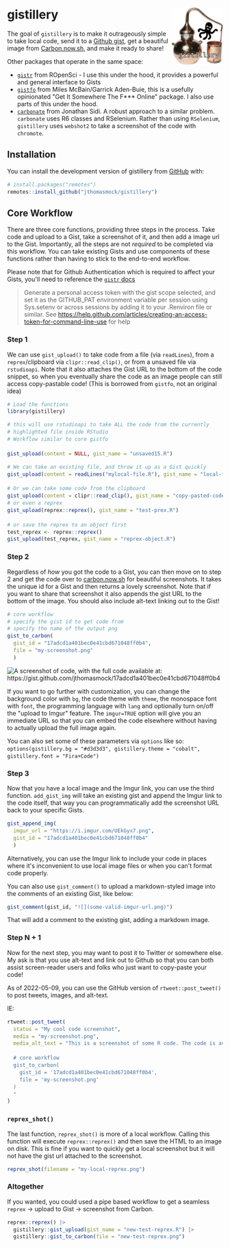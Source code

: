 # gistillery <a href="https://jthomasmock.github.io/gistillery"><img src="man/figures/logo.png" align="right" height="135" /></a>

<!-- badges: start -->

<!-- badges: end -->

The goal of `gistillery` is to make it outrageously simple to take local code, send it to a [Github gist](https://gist.github.com/), get a beautiful image from [Carbon.now.sh](https://carbon.now.sh/), and make it ready to share!

Other packages that operate in the same space:

-   [`gistr`](https://github.com/ropensci/gistr) from ROpenSci - I use this under the hood, it provides a powerful and general interface to Gists  
-   [`gistfo`](https://github.com/MilesMcBain/gistfo) from Miles McBain/Garrick Aden-Buie, this is a usefully opinionated "Get It Somewhere The F\*\*\* Online" package. I also use parts of this under the hood.  
-   [`carbonate`](https://github.com/yonicd/carbonate) from Jonathan Sidi. A robust approach to a similar problem. `carbonate` uses R6 classes and RSelenium. Rather than using `RSelenium`, `gistillery` uses `webshot2` to take a screenshot of the code with `chromote`.

## Installation

You can install the development version of gistillery from [GitHub](https://github.com/) with:

``` r
# install.packages("remotes")
remotes::install_github("jthomasmock/gistillery")
```

## Core Workflow

There are three core functions, providing three steps in the process. Take code and upload to a Gist, take a screenshot of it, and then add a image url to the Gist. Importantly, all the steps are not *required* to be completed via this workflow. You can take existing Gists and use components of these functions rather than having to stick to the end-to-end workflow.

Please note that for Github Authentication which is required to affect your Gists, you'll need to reference the [`gistr` docs](https://docs.ropensci.org/gistr/reference/gist_auth.html)

> Generate a personal access token with the gist scope selected, and set it as the GITHUB_PAT environment variable per session using Sys.setenv or across sessions by adding it to your .Renviron file or similar. See <https://help.github.com/articles/creating-an-access-token-for-command-line-use> for help

### Step 1

We can use `gist_upload()` to take code from a file (via `readLines`), from a `reprex`/clipboard via `clipr::read_clip()`, or from a unsaved file via `rstudioapi`. Note that it also attaches the Gist URL to the bottom of the code snippet, so when you eventually share the code as an image people can still access copy-pastable code! (This is borrowed from `gistfo`, not an original idea)

``` r
# Load the functions
library(gistillery)
```

``` r
# this will use rstudioapi to take ALL the code from the currently
# highlighted file inside RStudio
# Workflow similar to core gistfo

gist_upload(content = NULL, gist_name = "unsaved15.R")
```

``` r
# We can take an existing file, and throw it up as a Gist quickly
gist_upload(content = readLines("mylocal-file.R"), gist_name = "local-file.R")

# Or we can take some code from the clipboard
gist_upload(content = clipr::read_clip(), gist_name = "copy-pasted-code.R")
# or even a reprex
gist_upload(reprex::reprex(), gist_name = "test-prex.R")

# or save the reprex to an object first
test_reprex <- reprex::reprex()
gist_upload(test_reprex, gist_name = "reprex-object.R")
```

### Step 2

Regardless of *how* you got the code to a Gist, you can then move on to step 2 and get the code over to [carbon.now.sh](https://carbon.now.sh) for beautiful screenshots. It takes the unique id for a Gist and then returns a lovely screenshot. Note that if you want to share that screenshot it also appends the gist URL to the bottom of the image. You should also include alt-text linking out to the Gist!

``` r
# core workflow
# specify the gist id to get code from
# specify the name of the output png
gist_to_carbon(
  gist_id = "17adcd1a401bec0e41cbd671048ff0b4", 
  file = "my-screenshot.png"
  )
```

![A screenshot of code, with the full code available at: <https://gist.github.com/jthomasmock/17adcd1a401bec0e41cbd671048ff0b4>](https://i.imgur.com/CwhrqKy.png)

If you want to go further with customization, you can change the background color with `bg`, the code theme with `theme`, the monospace font with `font`, the programming language with `lang` and optionally turn on/off the "upload to Imgur" feature. The `imgur=TRUE` option will give you an immediate URL so that you can embed the code elsewhere without having to actually upload the full image again.

You can also set some of these parameters via `options` like so: `options(gistillery.bg = "#d3d3d3", gistillery.theme = "cobalt", gistillery.font = "Fira+Code")`

### Step 3

Now that you have a local image and the Imgur link, you can use the third function. `add_gist_img` will take an existing gist and append the Imgur link to the code itself, that way you can programmatically add the screenshot URL back to your specific Gists.

``` r
gist_append_img(
  imgur_url = "https://i.imgur.com/UEkGyx7.png", 
  gist_id = "17adcd1a401bec0e41cbd671048ff0b4"
  )
```

Alternatively, you can use the Imgur link to include your code in places where it's inconvenient to use local image files or when you can't format code properly.

You can also use `gist_comment()` to upload a markdown-styled image into the comments of an existing Gist, like below:

``` r
gist_comment(gist_id, "![](some-valid-imgur-url.png)")
```

That will add a comment to the existing gist, adding a markdown image.

### Step N + 1

Now for the next step, you may want to post it to Twitter or somewhere else. My ask is that you use alt-text and link out to Github so that you can both assist screen-reader users and folks who just want to copy-paste your code!

As of 2022-05-09, you can use the GitHub version of `rtweet::post_tweet()` to post tweets, images, and alt-text.

IE:

``` r
rtweet::post_tweet(
  status = "My cool code screenshot",
  media = "my-screenshot.png",
  media_alt_text = "This is a screenshot of some R code. The code is available at https://gist.github.com/jthomasmock/17adcd1a401bec0e41cbd671048ff0b4. I have also copy-pasted the code below:
  
  # core workflow
  gist_to_carbon(
    gist_id = '17adcd1a401bec0e41cbd671048ff0b4', 
    file = 'my-screenshot.png'
  )
  "
)
```

### `reprex_shot()`

The last function, `reprex_shot()` is more of a local workflow. Calling this function will execute `reprex::reprex()` and then save the HTML to an image on disk. This is fine if you want to quickly get a local screenshot but it will not have the gist url attached to the screenshot.

``` r
reprex_shot(filename = "my-local-reprex.png")
```

### Altogether

If you wanted, you could used a pipe based workflow to get a seamless `reprex` -\> upload to Gist -\> screenshot from Carbon.

``` r
reprex::reprex() |> 
  gistillery::gist_upload(gist_name = "new-test-reprex.R") |> 
  gistillery::gist_to_carbon(file = "new-test-reprex.png") 
```
